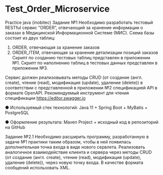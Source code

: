 # Test_Order_Microservice
Practice java (inobitec)
Задание №1
Необходимо разработать тестовый RESTful сервис “ORDER”, отвечающий за хранение
информации о заказах в Медицинской Информационной Системе (МИС). Схема базы
состоит из двух таблиц:
1. ORDER, отвечающая за хранение заказов
2. ORDER_ITEM, отвечающая за хранение детализации позиций заказов
Скрипт по созданию тестовых таблиц представлен в приложении №1. Скрипт по наполнению таблиц в тестовых данных представлен в приложении №3.

Сервис должен реализовывать методы CRUD (от создание (англ. create), чтение (read), модификация (update), удаление (delete)) в соответствии с представленной в
приложении №2 спецификацией API в формате OpenAPI. Рекомендуемый инструмент для чтения спецификации https://editor.swagger.io 

● Используемый стек технологий: Java 11 + Spring Boot + MyBatis + PostgreSQL 

● Оформление результата: Maven Project + исходный код в репозиторий на GitHub

Задание №2.1
Необходимо расширить программу, разработанную в задаче №1 практики таким
образом, чтобы в ней появилась дополнительная точка входа в виде нового сервлета.
Реализовать аналогичное взаимодействие клиента и сервера через методы CRUD (от
создание (англ. create), чтение (read), модификация (update), удаление (delete)), через
новую точку входа. В качестве формата сообщений использовать XML.